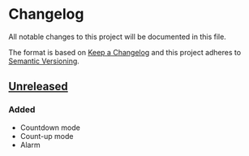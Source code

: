 # Changelog
All notable changes to this project will be documented in this file.

The format is based on [Keep a Changelog](http://keepachangelog.com/en/1.0.0/)
and this project adheres to [Semantic Versioning](http://semver.org/spec/v2.0.0.html).

## [Unreleased]
### Added
- Countdown mode
- Count-up mode
- Alarm

[Unreleased]: https://github.com/sepandhaghighi/mytimer/compare/v0.1...dev
[0.1]: https://github.com/sepandhaghighi/mytimer/compare/daa2be6...v0.1



